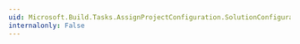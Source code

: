 ```yaml
---
uid: Microsoft.Build.Tasks.AssignProjectConfiguration.SolutionConfigurationContents
internalonly: False
---
```

